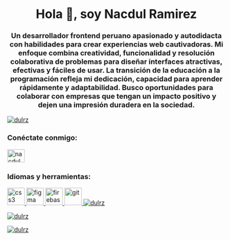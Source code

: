 <h1 align="center">Hola 👋, soy Nacdul Ramirez</h1>
<h3 align="center">Un desarrollador frontend peruano apasionado y autodidacta con habilidades para crear experiencias web cautivadoras. Mi enfoque combina creatividad, funcionalidad y resolución colaborativa de problemas para diseñar interfaces atractivas, efectivas y fáciles de usar. La transición de la educación a la programación refleja mi dedicación, capacidad para aprender rápidamente y adaptabilidad. Busco oportunidades para colaborar con empresas que tengan un impacto positivo y dejen una impresión duradera en la sociedad.</h3>

<p align="left"> <a href="https://github.com/ryo-ma/ github-profile-trofeo"><img src="https://github-profile-tropico.vercel.app/?username=dulrz" alt="dulrz" /></a> </p>

<h3 align= "left">Conéctate conmigo:</h3>
<p align="left">
<a href="https://linkedin.com/in/nacdul ramirez zavala" target="blank"><img align=" center" src="https://raw.githubusercontent.com/rahuldkjain/github-profile-readme-generator/master/src/images/icons/Social/linked-in-alt.svg" alt="nacdul ramirez zavala" height="30" width="40" /></a>
</p>

<h3 align="left">Idiomas y herramientas:</h3>
<p align="left"> <a href="https ://www.w3schools.com/css/" target="_blank" rel="noreferrer"> <img src="https://raw.githubusercontent.com/devicons/devicon/master/icons/css3/css3- original-wordmark.svg" alt="css3" width="40" height="40"/> </a> <a href="https://www.figma.com/" target="_blank" rel= "noreferrer"> <img src="https://www.vectorlogo.zone/logos/figma/figma-icon.svg" alt="figma" width="40" height="40"/> </a> <a href="https://firebase.google.com/" target="_blank" rel="noreferrer"> <img src="https://www.vectorlogo.zone/logos/firebase/firebase-icon. svg" alt="firebase" width="40" height="40"/> </a> <a href="https://git-scm.com/" target="_blank" rel="noreferrer"> <img src="https://www.vectorlogo.zone/logos/git-scm/git-scm-icon.svg" alt="git" width="40" height="40"/> </a> <a href="https://www.w3.org/html/" target="_blank" rel="noreferrer"> <img src="https://raw.githubusercontent.

<p><img align="left" src="https://github-readme-stats.vercel.app/api/top-langs?username=dulrz&show_icons=true&locale=en&layout=compact" alt="dulrz" /> </p>

<p> <img align="center" src="https://github-readme-stats.vercel.app/api?username=dulrz&show_icons=true&locale=en" alt="dulrz" /> </p>

<p><img align="center" src="https://github-readme-streak-stats.herokuapp.com/?user=dulrz&" alt="dulrz" /></p>
